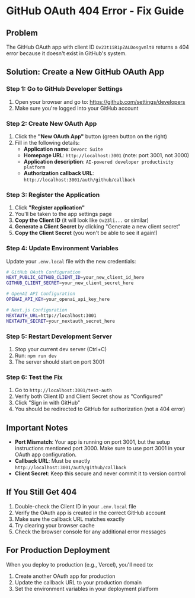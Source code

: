 # GitHub OAuth 404 Error - Fix Guide

## Problem
The GitHub OAuth app with client ID `Ov23t1iR1pZALDosgvmlt0` returns a 404 error because it doesn't exist in GitHub's system.

## Solution: Create a New GitHub OAuth App

### Step 1: Go to GitHub Developer Settings
1. Open your browser and go to: https://github.com/settings/developers
2. Make sure you're logged into your GitHub account

### Step 2: Create New OAuth App
1. Click the **"New OAuth App"** button (green button on the right)
2. Fill in the following details:
   - **Application name**: `Devorc Suite`
   - **Homepage URL**: `http://localhost:3001` (note: port 3001, not 3000)
   - **Application description**: `AI-powered developer productivity platform`
   - **Authorization callback URL**: `http://localhost:3001/auth/github/callback`

### Step 3: Register the Application
1. Click **"Register application"**
2. You'll be taken to the app settings page
3. **Copy the Client ID** (it will look like `Ov23li...` or similar)
4. **Generate a Client Secret** by clicking "Generate a new client secret"
5. **Copy the Client Secret** (you won't be able to see it again!)

### Step 4: Update Environment Variables
Update your `.env.local` file with the new credentials:

```bash
# GitHub OAuth Configuration
NEXT_PUBLIC_GITHUB_CLIENT_ID=your_new_client_id_here
GITHUB_CLIENT_SECRET=your_new_client_secret_here

# OpenAI API Configuration
OPENAI_API_KEY=your_openai_api_key_here

# Next.js Configuration
NEXTAUTH_URL=http://localhost:3001
NEXTAUTH_SECRET=your_nextauth_secret_here
```

### Step 5: Restart Development Server
1. Stop your current dev server (Ctrl+C)
2. Run: `npm run dev`
3. The server should start on port 3001

### Step 6: Test the Fix
1. Go to `http://localhost:3001/test-auth`
2. Verify both Client ID and Client Secret show as "Configured"
3. Click "Sign in with GitHub"
4. You should be redirected to GitHub for authorization (not a 404 error)

## Important Notes

- **Port Mismatch**: Your app is running on port 3001, but the setup instructions mentioned port 3000. Make sure to use port 3001 in your OAuth app configuration.
- **Callback URL**: Must be exactly `http://localhost:3001/auth/github/callback`
- **Client Secret**: Keep this secure and never commit it to version control

## If You Still Get 404

1. Double-check the Client ID in your `.env.local` file
2. Verify the OAuth app is created in the correct GitHub account
3. Make sure the callback URL matches exactly
4. Try clearing your browser cache
5. Check the browser console for any additional error messages

## For Production Deployment

When you deploy to production (e.g., Vercel), you'll need to:
1. Create another OAuth app for production
2. Update the callback URL to your production domain
3. Set the environment variables in your deployment platform
